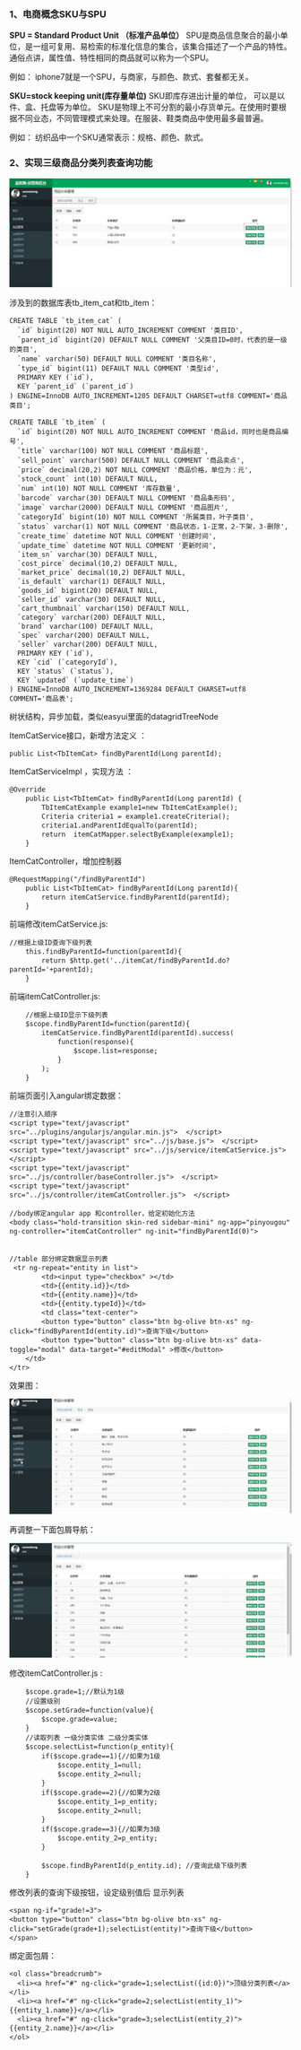 ### 1、电商概念SKU与SPU

**SPU = Standard Product Unit** **（标准产品单位）**
 SPU是商品信息聚合的最小单位，是一组可复用、易检索的标准化信息的集合，该集合描述了一个产品的特性。
 通俗点讲，属性值、特性相同的商品就可以称为一个SPU。

例如：
 iphone7就是一个SPU，与商家，与颜色、款式、套餐都无关。

**SKU=stock keeping unit(库存量单位)**
 SKU即库存进出计量的单位， 可以是以件、盒、托盘等为单位。
 SKU是物理上不可分割的最小存货单元。在使用时要根据不同业态，不同管理模式来处理。在服装、鞋类商品中使用最多最普遍。

例如：
 纺织品中一个SKU通常表示：规格、颜色、款式。



### 2、实现三级商品分类列表查询功能

![三级分类查询](商家后台.assets/三级分类查询.jpg)





涉及到的数据库表tb_item_cat和tb_item：

```
CREATE TABLE `tb_item_cat` (
  `id` bigint(20) NOT NULL AUTO_INCREMENT COMMENT '类目ID',
  `parent_id` bigint(20) DEFAULT NULL COMMENT '父类目ID=0时，代表的是一级的类目',
  `name` varchar(50) DEFAULT NULL COMMENT '类目名称',
  `type_id` bigint(11) DEFAULT NULL COMMENT '类型id',
  PRIMARY KEY (`id`),
  KEY `parent_id` (`parent_id`)
) ENGINE=InnoDB AUTO_INCREMENT=1205 DEFAULT CHARSET=utf8 COMMENT='商品类目';
```

```
CREATE TABLE `tb_item` (
  `id` bigint(20) NOT NULL AUTO_INCREMENT COMMENT '商品id，同时也是商品编号',
  `title` varchar(100) NOT NULL COMMENT '商品标题',
  `sell_point` varchar(500) DEFAULT NULL COMMENT '商品卖点',
  `price` decimal(20,2) NOT NULL COMMENT '商品价格，单位为：元',
  `stock_count` int(10) DEFAULT NULL,
  `num` int(10) NOT NULL COMMENT '库存数量',
  `barcode` varchar(30) DEFAULT NULL COMMENT '商品条形码',
  `image` varchar(2000) DEFAULT NULL COMMENT '商品图片',
  `categoryId` bigint(10) NOT NULL COMMENT '所属类目，叶子类目',
  `status` varchar(1) NOT NULL COMMENT '商品状态，1-正常，2-下架，3-删除',
  `create_time` datetime NOT NULL COMMENT '创建时间',
  `update_time` datetime NOT NULL COMMENT '更新时间',
  `item_sn` varchar(30) DEFAULT NULL,
  `cost_pirce` decimal(10,2) DEFAULT NULL,
  `market_price` decimal(10,2) DEFAULT NULL,
  `is_default` varchar(1) DEFAULT NULL,
  `goods_id` bigint(20) DEFAULT NULL,
  `seller_id` varchar(30) DEFAULT NULL,
  `cart_thumbnail` varchar(150) DEFAULT NULL,
  `category` varchar(200) DEFAULT NULL,
  `brand` varchar(100) DEFAULT NULL,
  `spec` varchar(200) DEFAULT NULL,
  `seller` varchar(200) DEFAULT NULL,
  PRIMARY KEY (`id`),
  KEY `cid` (`categoryId`),
  KEY `status` (`status`),
  KEY `updated` (`update_time`)
) ENGINE=InnoDB AUTO_INCREMENT=1369284 DEFAULT CHARSET=utf8 COMMENT='商品表';
```

树状结构，异步加载，类似easyui里面的datagridTreeNode

ItemCatService接口，新增方法定义 ：

```
public List<TbItemCat> findByParentId(Long parentId); 
```

ItemCatServiceImpl ，实现方法 ：

```
@Override
	public List<TbItemCat> findByParentId(Long parentId) {		
		TbItemCatExample example1=new TbItemCatExample();
		Criteria criteria1 = example1.createCriteria();
		criteria1.andParentIdEqualTo(parentId);
		return  itemCatMapper.selectByExample(example1);		
	}
```

ItemCatController，增加控制器

```
@RequestMapping("/findByParentId")
	public List<TbItemCat> findByParentId(Long parentId){				
		return itemCatService.findByParentId(parentId);
	}
```

前端修改itemCatService.js:

```
//根据上级ID查询下级列表
	this.findByParentId=function(parentId){
		return $http.get('../itemCat/findByParentId.do?parentId='+parentId);	
	}
```

前端itemCatController.js:

```
    //根据上级ID显示下级列表 
	$scope.findByParentId=function(parentId){
		itemCatService.findByParentId(parentId).success(
			function(response){
				$scope.list=response;
			}			
		);
	}   
```

前端页面引入angular绑定数据：

```
//注意引入顺序
<script type="text/javascript" src="../plugins/angularjs/angular.min.js">  </script>
<script type="text/javascript" src="../js/base.js">  </script>
<script type="text/javascript" src="../js/service/itemCatService.js">  </script>
<script type="text/javascript" src="../js/controller/baseController.js">  </script>
<script type="text/javascript" src="../js/controller/itemCatController.js">  </script>

//body绑定angular app 和controller，给定初始化方法
<body class="hold-transition skin-red sidebar-mini" ng-app="pinyougou" ng-controller="itemCatController" ng-init="findByParentId(0)">


//table 部分绑定数据显示列表
 <tr ng-repeat="entity in list">
		<td><input type="checkbox" ></td>			                         
		<td>{{entity.id}}</td>
		<td>{{entity.name}}</td>									    
		<td>{{entity.typeId}}</td>									      
		<td class="text-center">		                                     
		<button type="button" class="btn bg-olive btn-xs" ng-click="findByParentId(entity.id)">查询下级</button> 		                     
		<button type="button" class="btn bg-olive btn-xs" data-toggle="modal" data-target="#editModal" >修改</button>                                          
	</td>
</tr>		

```

效果图：

![三级列表](商家后台.assets/三级列表.gif)

再调整一下面包屑导航：

![三级列表面包屑导航](商家后台.assets/三级列表面包屑导航.gif)

修改itemCatController.js :

```
	$scope.grade=1;//默认为1级	
	//设置级别
	$scope.setGrade=function(value){
		$scope.grade=value;
	}		
	//读取列表 一级分类实体 二级分类实体
	$scope.selectList=function(p_entity){			
		if($scope.grade==1){//如果为1级
			$scope.entity_1=null;	
			$scope.entity_2=null;
		}		
		if($scope.grade==2){//如果为2级
			$scope.entity_1=p_entity;	
			$scope.entity_2=null;
		}		
		if($scope.grade==3){//如果为3级
			$scope.entity_2=p_entity;		
		}		
		
		$scope.findByParentId(p_entity.id);	//查询此级下级列表
	}

```

修改列表的查询下级按钮，设定级别值后 显示列表 

```
<span ng-if="grade!=3">	                                     
<button type="button" class="btn bg-olive btn-xs" ng-click="setGrade(grade+1);selectList(entity)">查询下级</button> 		          </span>                                  	
```

绑定面包屑：

```
<ol class="breadcrumb">	                        	
  <li><a href="#" ng-click="grade=1;selectList({id:0})">顶级分类列表</a></li>
  <li><a href="#" ng-click="grade=2;selectList(entity_1)">{{entity_1.name}}</a></li>
  <li><a href="#" ng-click="grade=3;selectList(entity_2)">{{entity_2.name}}</a></li>
</ol>

```

